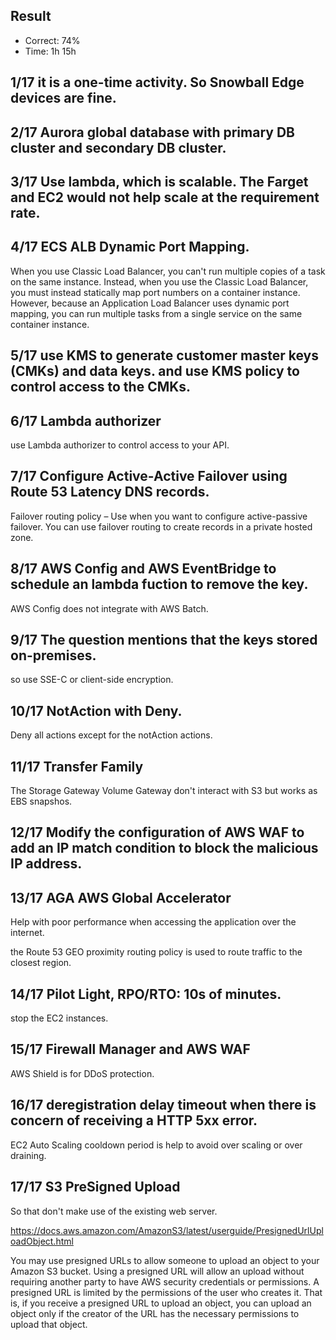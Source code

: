 ## Result
- Correct: 74%
- Time: 1h 15h

## 1/17 it is a one-time activity. So Snowball Edge devices are fine.

## 2/17 Aurora global database with primary DB cluster and secondary DB cluster.

## 3/17 Use lambda, which is scalable. The Farget and EC2 would not help scale at the requirement rate.

## 4/17 ECS ALB Dynamic Port Mapping. 
When you use Classic Load Balancer, you can't run multiple copies of a task on the same instance. 
Instead, when you use the Classic Load Balancer, you must instead statically map port numbers on a container instance. 
However, because an Application Load Balancer uses dynamic port mapping, 
you can run multiple tasks from a single service on the same container instance.

## 5/17 use KMS to generate customer master keys (CMKs) and data keys. and use KMS policy to control access to the CMKs.

## 6/17 Lambda authorizer
use Lambda authorizer to control access to your API.

## 7/17 Configure Active-Active Failover using Route 53 Latency DNS records.

Failover routing policy – Use when you want to configure active-passive failover. You can use failover routing to create records in a private hosted zone.

## 8/17 AWS Config and AWS EventBridge to schedule an lambda fuction to remove the key.

AWS Config does not integrate with AWS Batch.

## 9/17 The question mentions that the keys stored on-premises.

so use SSE-C or client-side encryption.

## 10/17 NotAction with Deny. 

Deny all actions except for the notAction actions.

## 11/17 Transfer Family

The Storage Gateway Volume Gateway don't interact with S3 but works as EBS snapshos.

## 12/17 Modify the configuration of AWS WAF to add an IP match condition to block the malicious IP address.

## 13/17 AGA AWS Global Accelerator 

Help with poor performance when accessing the application over the internet.

the Route 53 GEO proximity routing policy is used to route traffic to the closest region.

## 14/17 Pilot Light, RPO/RTO: 10s of minutes.
stop the EC2 instances.

## 15/17 Firewall Manager and AWS WAF

AWS Shield is for DDoS protection.

## 16/17 deregistration delay timeout when there is concern of receiving a HTTP 5xx error.

EC2 Auto Scaling cooldown period is help to avoid over scaling or over draining.

## 17/17 S3 PreSigned Upload

So that don't make use of the existing web server.

https://docs.aws.amazon.com/AmazonS3/latest/userguide/PresignedUrlUploadObject.html

You may use presigned URLs to allow someone to upload an object to your Amazon S3 bucket. Using a presigned URL will allow an upload without requiring another party to have AWS security credentials or permissions. A presigned URL is limited by the permissions of the user who creates it. That is, if you receive a presigned URL to upload an object, you can upload an object only if the creator of the URL has the necessary permissions to upload that object.

